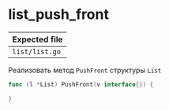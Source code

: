 # list_push_front

| Expected file  |
| -------------- |
| `list/list.go` |

Реализовать метод `PushFront` структуры `List`

```go
func (l *List) PushFront(v interface{}) {

}
```
